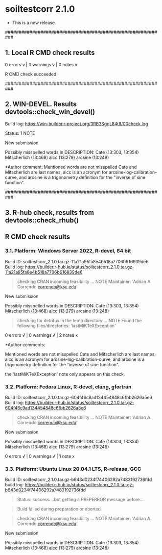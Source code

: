 # soiltestcorr 2.1.0 

* This is a new release.

###########################################################

## 1. Local R CMD check results 

0 errors v | 0 warnings v | 0 notes v

R CMD check succeeded

###########################################################

## 2. WIN-DEVEL. Results devtools::check_win_devel()

Build log: https://win-builder.r-project.org/3RB3SgqL84t8/00check.log


Status: 1 NOTE

New submission

Possibly misspelled words in DESCRIPTION:
  Cate (13:303, 13:354)
  Mitscherlich (13:468)
  alcc (13:279)
  arcsine (13:248)

*Author comment: Mentioned words are not misspelled Cate and Mitscherlich are last names, alcc is an acronym for arcsine-log-calibration-curve, and arcsine is a trigonometry definition for the "inverse of sine function".

###########################################################

## 3. R-hub check, results from devtools::check_rhub()

## R CMD check results

### 3.1.  Platform:   Windows Server 2022, R-devel, 64 bit

  Build ID:   soiltestcorr_2.1.0.tar.gz-11a21a95fa8e4b518a7706b616939de6
  Build log:  https://builder.r-hub.io/status/soiltestcorr_2.1.0.tar.gz-11a21a95fa8e4b518a7706b616939de6
  
> checking CRAN incoming feasibility ... NOTE
  Maintainer: 'Adrian A. Correndo <correndo@ksu.edu>'
  
  New submission
  
  Possibly misspelled words in DESCRIPTION:
    Cate (13:303, 13:354)
    Mitscherlich (13:468)
    alcc (13:279)
    arcsine (13:248)

> checking for detritus in the temp directory ... NOTE
  Found the following files/directories:
    'lastMiKTeXException'

0 errors √ | 0 warnings √ | 2 notes x

*Author comments: 

Mentioned words are not misspelled Cate and Mitscherlich are last names, alcc is an acronym for arcsine-log-calibration-curve, and arcsine is a trigonometry definition for the "inverse of sine function".

the 'lastMiKTeXException' note only appears on this check. 


### 3.2.  Platform:   Fedora Linux, R-devel, clang, gfortran
  
  Build ID:   soiltestcorr_2.1.0.tar.gz-604f46c9ad134454848c6fbb2626a5e6
  Build log:  https://builder.r-hub.io/status/soiltestcorr_2.1.0.tar.gz-604f46c9ad134454848c6fbb2626a5e6
  
  
> checking CRAN incoming feasibility ... NOTE
  Maintainer: ‘Adrian A. Correndo <correndo@ksu.edu>’
  
  New submission
  
  Possibly misspelled words in DESCRIPTION:
    Cate (13:303, 13:354)
    Mitscherlich (13:468)
    alcc (13:279)
    arcsine (13:248)

0 errors √ | 0 warnings √ | 1 note x


### 3.3. Platform:   Ubuntu Linux 20.04.1 LTS, R-release, GCC

  Build ID:   soiltestcorr_2.1.0.tar.gz-b643d0234f74406292a7483192736fdd
  build log:  https://builder.r-hub.io/status/soiltestcorr_2.1.0.tar.gz-b643d0234f74406292a7483192736fdd

> Status: success....but
  getting a PREPERROR message before....
  
> Build failed during preparation or aborted
  
> checking CRAN incoming feasibility ... NOTE
  Maintainer: ‘Adrian A. Correndo <correndo@ksu.edu>’
  
  New submission
  
  Possibly misspelled words in DESCRIPTION:
    Cate (13:303, 13:354)
    Mitscherlich (13:468)
    alcc (13:279)
    arcsine (13:248)

